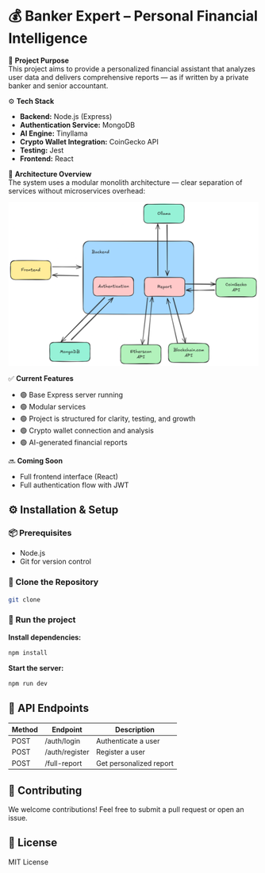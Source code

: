 # 💰 Banker Expert – Personal Financial Intelligence

🎯 **Project Purpose**  
This project aims to provide a personalized financial assistant that analyzes user data and delivers comprehensive reports — as if written by a private banker and senior accountant.

⚙️ **Tech Stack**  
- **Backend:** Node.js (Express)  
- **Authentication Service:** MongoDB  
- **AI Engine:** Tinyllama  
- **Crypto Wallet Integration:** CoinGecko API 
- **Testing:** Jest  
- **Frontend:** React

🧩 **Architecture Overview**  
The system uses a modular monolith architecture — clear separation of services without microservices overhead:

![Diagram](readmeFiles/Diagram.png)

✅ **Current Features**  
- 🟢 Base Express server running  
- 🟢 Modular services
- 🟢 Project is structured for clarity, testing, and growth  
- 🟢 Crypto wallet connection and analysis
- 🟢 AI-generated financial reports

🔜 **Coming Soon**  
  
- Full frontend interface (React)    
- Full authentication flow with JWT  

## ⚙️ Installation & Setup

### 📦 Prerequisites 
- Node.js 
- Git for version control  

### 🔄 Clone the Repository
```bash
git clone 
```

### 🚀 Run the project

**Install dependencies:**
```bash
npm install
```

**Start the server:**
```bash
npm run dev
```

## 📡 API Endpoints

| Method | Endpoint      | Description                           |
|--------|---------------|---------------------------------------|
| POST   | /auth/login   | Authenticate a user                   |
| POST   | /auth/register| Register a user                       |
| POST   | /full-report  | Get personalized report               |


## 🤝 Contributing
We welcome contributions! Feel free to submit a pull request or open an issue.


## 📄 License
MIT License


